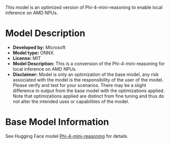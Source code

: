 This model is an optimized version of Phi-4-mini-reasoning to enable local inference on AMD NPUs.
# Model Description
- **Developed by:** Microsoft
- **Model type:** ONNX
- **License:** MIT
- **Model Description:** This is a conversion of the Phi-4-mini-reasoning for local inference on AMD NPUs.
- **Disclaimer:** Model is only an optimization of the base model, any risk associated with the model is the responsibility of the user of the model. Please verify and test for your scenarios. There may be a slight difference in output from the base model with the optimizations applied. Note that optimizations applied are distinct from fine tuning and thus do not alter the intended uses or capabilities of the model.

# Base Model Information
See Hugging Face model [Phi-4-mini-reasoning](https://huggingface.co/microsoft/Phi-4-mini-reasoning) for details.
